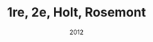 ---
title: 1re, 2e, Holt, Rosemont
date: '2012'
type: ruelle_verte
district: 'Rosemont'
fill: [{"lat":45.547878,"lng":-73.585065},{"lat":45.548389,"lng":-73.584652},{"lat":45.547495,"lng":-73.581771},{"lat":45.54695,"lng":-73.58212}]
---